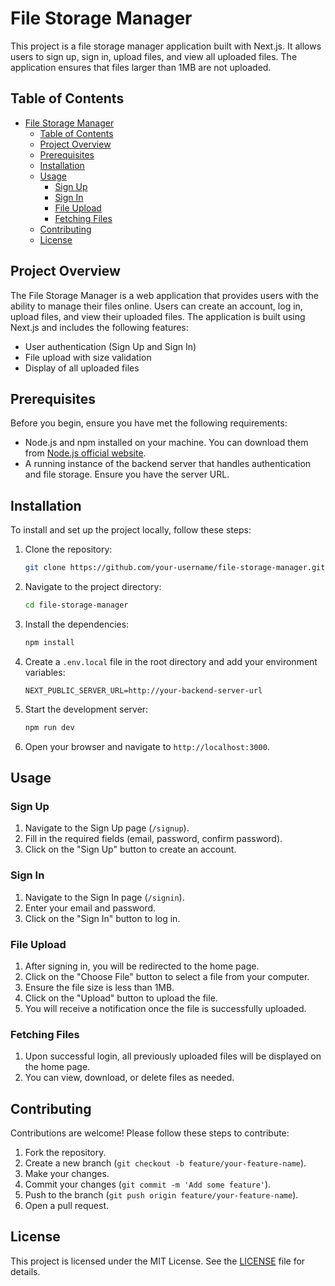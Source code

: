 # File Storage Manager

This project is a file storage manager application built with Next.js. It allows users to sign up, sign in, upload files, and view all uploaded files. The application ensures that files larger than 1MB are not uploaded.

## Table of Contents

- [File Storage Manager](#file-storage-manager)
  - [Table of Contents](#table-of-contents)
  - [Project Overview](#project-overview)
  - [Prerequisites](#prerequisites)
  - [Installation](#installation)
  - [Usage](#usage)
    - [Sign Up](#sign-up)
    - [Sign In](#sign-in)
    - [File Upload](#file-upload)
    - [Fetching Files](#fetching-files)
  - [Contributing](#contributing)
  - [License](#license)

## Project Overview

The File Storage Manager is a web application that provides users with the ability to manage their files online. Users can create an account, log in, upload files, and view their uploaded files. The application is built using Next.js and includes the following features:

- User authentication (Sign Up and Sign In)
- File upload with size validation
- Display of all uploaded files

## Prerequisites

Before you begin, ensure you have met the following requirements:

- Node.js and npm installed on your machine. You can download them from [Node.js official website](https://nodejs.org/).
- A running instance of the backend server that handles authentication and file storage. Ensure you have the server URL.

## Installation

To install and set up the project locally, follow these steps:

1. Clone the repository:

    ```bash
    git clone https://github.com/your-username/file-storage-manager.git
    ```

2. Navigate to the project directory:

    ```bash
    cd file-storage-manager
    ```

3. Install the dependencies:

    ```bash
    npm install
    ```

4. Create a `.env.local` file in the root directory and add your environment variables:

    ```env
    NEXT_PUBLIC_SERVER_URL=http://your-backend-server-url
    ```

5. Start the development server:

    ```bash
    npm run dev
    ```

6. Open your browser and navigate to `http://localhost:3000`.

## Usage

### Sign Up

1. Navigate to the Sign Up page (`/signup`).
2. Fill in the required fields (email, password, confirm password).
3. Click on the "Sign Up" button to create an account.

### Sign In

1. Navigate to the Sign In page (`/signin`).
2. Enter your email and password.
3. Click on the "Sign In" button to log in.

### File Upload

1. After signing in, you will be redirected to the home page.
2. Click on the "Choose File" button to select a file from your computer.
3. Ensure the file size is less than 1MB.
4. Click on the "Upload" button to upload the file.
5. You will receive a notification once the file is successfully uploaded.

### Fetching Files

1. Upon successful login, all previously uploaded files will be displayed on the home page.
2. You can view, download, or delete files as needed.

## Contributing

Contributions are welcome! Please follow these steps to contribute:

1. Fork the repository.
2. Create a new branch (`git checkout -b feature/your-feature-name`).
3. Make your changes.
4. Commit your changes (`git commit -m 'Add some feature'`).
5. Push to the branch (`git push origin feature/your-feature-name`).
6. Open a pull request.

## License

This project is licensed under the MIT License. See the [LICENSE](LICENSE) file for details.
